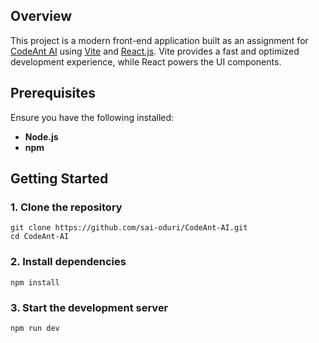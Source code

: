 ## Overview
This project is a modern front-end application built as an assignment for [CodeAnt AI](https://www.codeant.ai/) using [Vite](https://vitejs.dev/) and [React.js](https://react.dev/). Vite provides a fast and optimized development experience, while React powers the UI components.


## Prerequisites
Ensure you have the following installed:
- **Node.js** 
- **npm**

## Getting Started

### 1. Clone the repository
```
git clone https://github.com/sai-oduri/CodeAnt-AI.git
cd CodeAnt-AI
```

### 2. Install dependencies
```
npm install
```

### 3. Start the development server
```
npm run dev
```
